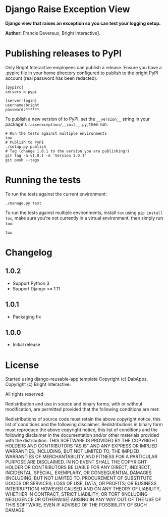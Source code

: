 Django Raise Exception View
===========================

**Django view that raises an exception so you can test your logging setup.**

**Author:** Francis Devereux, Bright Interactive[1].

Publishing releases to PyPI
===========================
Only Bright Interactive employees can publish a release. Ensure you have a .pypirc file in your home directory configured to publish to the bright PyPI account (real password has been redacted).

```
[pypirc]
servers = pypi

[server-login]
username:bright
password:******
```

To publish a new version of to PyPI, set the `__version__` string in
your package's `raiseexception/__init__.py`, then run:

    # Run the tests against multiple environments
    tox
	# Publish to PyPI
    ./setup.py publish
	# Tag (change 1.0.1 to the version you are publishing!)
	git tag -a v1.0.1 -m 'Version 1.0.1'
	git push --tags
	

Running the tests
=================

To run the tests against the current environment:

    ./manage.py test

To run the tests against multiple environments, install `tox` using
`pip install tox`, make sure you're not currently in a virtual environment,
then simply run `tox`:

    tox

Changelog
=========
1.0.2
-----
* Support Python 3
* Support Django <= 1.11

1.0.1
-----

* Packaging fix

1.0.0
-----

* Initial release

License
=======

Started using django-reusable-app template Copyright (c) DabApps.
Copyright (c) Bright Interactive.

All rights reserved.

Redistribution and use in source and binary forms, with or without 
modification, are permitted provided that the following conditions are met:

Redistributions of source code must retain the above copyright notice, this 
list of conditions and the following disclaimer.
Redistributions in binary form must reproduce the above copyright notice, this 
list of conditions and the following disclaimer in the documentation and/or 
other materials provided with the distribution.
THIS SOFTWARE IS PROVIDED BY THE COPYRIGHT HOLDERS AND CONTRIBUTORS "AS IS" AND 
ANY EXPRESS OR IMPLIED WARRANTIES, INCLUDING, BUT NOT LIMITED TO, THE IMPLIED 
WARRANTIES OF MERCHANTABILITY AND FITNESS FOR A PARTICULAR PURPOSE ARE 
DISCLAIMED. IN NO EVENT SHALL THE COPYRIGHT HOLDER OR CONTRIBUTORS BE LIABLE 
FOR ANY DIRECT, INDIRECT, INCIDENTAL, SPECIAL, EXEMPLARY, OR CONSEQUENTIAL 
DAMAGES (INCLUDING, BUT NOT LIMITED TO, PROCUREMENT OF SUBSTITUTE GOODS OR 
SERVICES; LOSS OF USE, DATA, OR PROFITS; OR BUSINESS INTERRUPTION) HOWEVER 
CAUSED AND ON ANY THEORY OF LIABILITY, WHETHER IN CONTRACT, STRICT LIABILITY, 
OR TORT (INCLUDING NEGLIGENCE OR OTHERWISE) ARISING IN ANY WAY OUT OF THE USE 
OF THIS SOFTWARE, EVEN IF ADVISED OF THE POSSIBILITY OF SUCH DAMAGE.

[1]: http://www.bright-interactive.com
